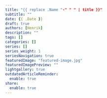 ```yaml
---
title: "{{ replace .Name "-" " " | title }}"
subtitle: ""
date: {{ .Date }}
draft: true
authors: [Henrik]
description: ""
tags: []
categories: []
series: []
series_weight: 1
seriesNavigation: true
featuredImage: "featured-image.jpg"
featuredImagePreview: ""
lightgallery: true
outdatedArticleReminder:
  enable: true
share:
  enable: true
---
```

